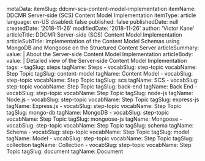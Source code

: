 metaData:
    itemSlug: ddcmr-scs-content-model-implementation
    itemName: DDCMR Server-side (SCS) Content Model Implementation
    itemType: article
    language: en-US
    disabled: false
    published: false
    publishedDate: null
    createdDate: '2018-11-26'
    modifiedDate: '2018-11-26'
author: 'Victor Kane'
articleTitle: DDCMR Server-side (SCS) Content Model Implementation
articleSubTitle: Implementation of the Content Model Schemas using MongoDB and Mongoose on the Structured Content Server
articleSummary:
    value: |
        About the Server-side Content Model Implementation
articleBody:
    value: |
        Detailed view of the Server-side Content Model Implementation
tags:
    - tagSlug: steps
      tagName: Steps
    - vocabSlug: step-topic
      vocabName: Step Topic
      tagSlug: content-model
      tagName: Content Model
    - vocabSlug: step-topic
      vocabName: Step Topic
      tagSlug: scs
      tagName: SCS
    - vocabSlug: step-topic
      vocabName: Step Topic
      tagSlug: back-end
      tagName: Back End
    - vocabSlug: step-topic
      vocabName: Step Topic
      tagSlug: node-js
      tagName: Node.js
    - vocabSlug: step-topic
      vocabName: Step Topic
      tagSlug: express-js
      tagName: Express.js
    - vocabSlug: step-topic
      vocabName: Step Topic
      tagSlug: mongo-db
      tagName: MongoDB
    - vocabSlug: step-topic
      vocabName: Step Topic
      tagSlug: mongoose-js
      tagName: Mongoose
    - vocabSlug: step-topic
      vocabName: Step Topic
      tagSlug: schema
      tagName: Schema
    - vocabSlug: step-topic
      vocabName: Step Topic
      tagSlug: model
      tagName: Model
    - vocabSlug: step-topic
      vocabName: Step Topic
      tagSlug: collection
      tagName: Collection
    - vocabSlug: step-topic
      vocabName: Step Topic
      tagSlug: document
      tagName: Document

